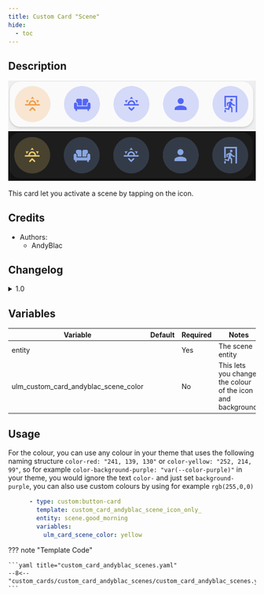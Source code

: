 ```yaml
---
title: Custom Card "Scene"
hide:
  - toc
---
```

<!-- markdownlint-disable MD046 -->

## Description

![example-image-light](../../assets/img/custom_card_andyblac_scene/custom_card_andyblac_scene_icon_only_light.png)
![example-image-dark](../../assets/img/custom_card_andyblac_scene/custom_card_andyblac_scene_icon_only_dark.png)

This card let you activate a scene by tapping on the icon.

## Credits

- Authors:
    - AndyBlac

## Changelog

<details>
<summary>1.0</summary>
Initial release
</details>

## Variables

| Variable                             | Default | Required    | Notes                                                       |
|--------------------------------------|---------|-------------|-------------------------------------------------------------|
| entity                               |         | Yes         | The scene entity                                            |
| ulm_custom_card_andyblac_scene_color |         | No          | This lets you change the colour of the icon and background. |

## Usage

For the colour, you can use any colour in your theme that uses the following naming structure `color-red: "241, 139, 130"` or `color-yellow: "252, 214, 99"`,
so for example `color-background-purple: "var(--color-purple)"` in your theme, you would ignore the text `color-` and just set `background-purple`,
you can also use custom colours by using for example `rgb(255,0,0)`

```yaml
      - type: custom:button-card
        template: custom_card_andyblac_scene_icon_only_
        entity: scene.good_morning
        variables:
          ulm_card_scene_color: yellow
```

??? note "Template Code"

    ```yaml title="custom_card_andyblac_scenes.yaml"
    --8<-- "custom_cards/custom_card_andyblac_scenes/custom_card_andyblac_scenes.yaml"
    ```
